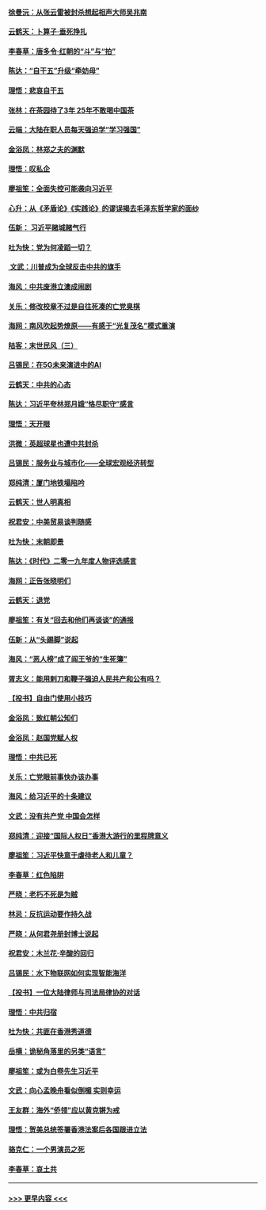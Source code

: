 #### [徐曼沅：从张云雷被封杀想起相声大师吴兆南](../pages/nsc993/n11741816.md?t=12250033) 
#### [云鹤天：卜算子‧垂死挣扎](../pages/nsc993/n11739956.md?t=12250033) 
#### [李春草：唐多令‧红朝的“斗”与“拍”](../pages/nsc993/n11739830.md?t=12250033) 
#### [陈达：“自干五”升级“牵妨母”](../pages/nsc993/n11739724.md?t=12250033) 
#### [理悟：悲哀自干五](../pages/nsc993/n11739547.md?t=12250033) 
#### [张林：在茶园待了3年 25年不敢喝中国茶](../pages/nsc993/n11739240.md?t=12250033) 
#### [云端：大陆在职人员每天强迫学“学习强国”](../pages/nsc993/n11738735.md?t=12250033) 
#### [金浴凤：林郑之夫的渊默](../pages/nsc993/n11737735.md?t=12250033) 
#### [理悟：叹私企](../pages/nsc993/n11737715.md?t=12250033) 
#### [廖祖笙：全面失控可能袭向习近平](../pages/nsc993/n11737704.md?t=12250033) 
#### [心升：从《矛盾论》《实践论》的谬误揭去毛泽东哲学家的面纱](../pages/nsc993/n11736962.md?t=12250033) 
#### [伍新： 习近平赌城赌气行](../pages/nsc993/n11736929.md?t=12250033) 
#### [吐为快：党为何凌蹈一切？](../pages/nsc993/n11736915.md?t=12250033) 
#### [ 文武：川普成为全球反击中共的旗手](../pages/nsc993/n11736882.md?t=12250033) 
#### [海风：中共废港立澳成闹剧](../pages/nsc993/n11735857.md?t=12250033) 
#### [关乐：修改校章不过是自往死凑的亡党臭棋](../pages/nsc993/n11735097.md?t=12250033) 
#### [海网：南风吹起势燎原——有感于“光复茂名”模式重演](../pages/nsc993/n11732308.md?t=12250033) 
#### [陆客：末世民风（三）](../pages/nsc993/n11732211.md?t=12250033) 
#### [吕锡民：在5G未来演进中的AI](../pages/nsc993/n11730010.md?t=12250033) 
#### [云鹤天：中共的心态](../pages/nsc993/n11729906.md?t=12250033) 
#### [陈达：习近平夸林郑月娥“恪尽职守”感言](../pages/nsc993/n11729881.md?t=12250033) 
#### [理悟：天开眼](../pages/nsc993/n11729699.md?t=12250033) 
#### [洪微：英超球星也遭中共封杀](../pages/nsc993/n11727243.md?t=12250033) 
#### [吕锡民：服务业与城市化——全球宏观经济转型](../pages/nsc993/n11725845.md?t=12250033) 
#### [郑纯清：厦门地铁塌陷吟](../pages/nsc993/n11725813.md?t=12250033) 
#### [云鹤天：世人明真相](../pages/nsc993/n11725621.md?t=12250033) 
#### [祝君安：中美贸易谈判随感](../pages/nsc993/n11725609.md?t=12250033) 
#### [吐为快：末朝即景](../pages/nsc993/n11723365.md?t=12250033) 
#### [陈达：《时代》二零一九年度人物评选感言](../pages/nsc993/n11723337.md?t=12250033) 
#### [海网：正告张晓明们](../pages/nsc993/n11723228.md?t=12250033) 
#### [云鹤天：退党](../pages/nsc993/n11723056.md?t=12250033) 
#### [廖祖笙：有关“回去和他们再谈谈”的通报](../pages/nsc993/n11722442.md?t=12250033) 
#### [伍新：从“头踢脚”说起](../pages/nsc993/n11722429.md?t=12250033) 
#### [海风：“恶人榜”成了阎王爷的“生死簿”](../pages/nsc993/n11722272.md?t=12250033) 
#### [胥志义：能用剌刀和鞭子强迫人民共产和公有吗？](../pages/nsc993/n11720569.md?t=12250033) 
#### [【投书】自由门使用小技巧](../pages/nsc993/n11720180.md?t=12250033) 
#### [金浴凤：致红朝公知们](../pages/nsc993/n11720563.md?t=12250033) 
#### [金浴凤：赵国党赋人权](../pages/nsc993/n11720533.md?t=12250033) 
#### [理悟：中共已死](../pages/nsc993/n11720233.md?t=12250033) 
#### [关乐：亡党眼前事快办该办事](../pages/nsc993/n11719160.md?t=12250033) 
#### [海风：给习近平的十条建议](../pages/nsc993/n11717616.md?t=12250033) 
#### [文武：没有共产党 中国会怎样](../pages/nsc993/n11717584.md?t=12250033) 
#### [郑纯清：迎接“国际人权日”香港大游行的里程牌意义](../pages/nsc993/n11717417.md?t=12250033) 
#### [廖祖笙：习近平快意于虐待老人和儿童？](../pages/nsc993/n11715313.md?t=12250033) 
#### [李春草：红色陷阱](../pages/nsc993/n11715029.md?t=12250033) 
#### [严晓：老朽不死是为贼](../pages/nsc993/n11712910.md?t=12250033) 
#### [林忌：反抗运动要作持久战](../pages/nsc993/n11712623.md?t=12250033) 
#### [严晓：从何君尧册封博士说起](../pages/nsc993/n11712465.md?t=12250033) 
#### [祝君安：木兰花·辛酸的回归](../pages/nsc993/n11712381.md?t=12250033) 
#### [吕锡民：水下物联网如何实现智能海洋](../pages/nsc993/n11711158.md?t=12250033) 
#### [【投书】一位大陆律师与司法局律协的对话](../pages/nsc993/n11709675.md?t=12250033) 
#### [理悟：中共归宿](../pages/nsc993/n11710059.md?t=12250033) 
#### [吐为快：共匪在香港秀道德](../pages/nsc993/n11709979.md?t=12250033) 
#### [岳横：诡秘角落里的另类“语言”](../pages/nsc993/n11709792.md?t=12250033) 
#### [廖祖笙：或为白卷先生习近平](../pages/nsc993/n11708330.md?t=12250033) 
#### [文武：向心孟晚舟看似倒楣 实则幸运](../pages/nsc993/n11708236.md?t=12250033) 
#### [王友群：海外“侨领”应以黄克锵为戒](../pages/nsc993/n11706176.md?t=12250033) 
#### [理悟：贺美总统签署香港法案后各国跟进立法](../pages/nsc993/n11706853.md?t=12250033) 
#### [骆克仁：一个男演员之死](../pages/nsc993/n11706677.md?t=12250033) 
#### [李春草：哀土共](../pages/nsc993/n11706255.md?t=12250033) 

----
#### [ >>> 更早内容 <<< ](../indexes/nsc993-earlier.md)
